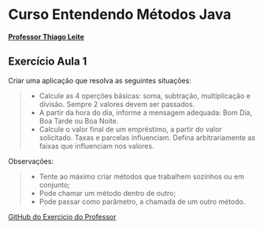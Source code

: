 
# **Curso Entendendo Métodos Java**
#### [Professor Thiago Leite](https://github.com/tlcdio)


## Exercício Aula 1

Criar uma aplicação que resolva as seguintes situações:
> - Calcule as 4 operções básicas: soma, subtração, multiplicação e divisão. Sempre 2 valores devem ser passados.
> - A partir da hora do dia, informe a mensagem adequada: Bom Dia, Boa Tarde ou Boa Noite.
> - Calcule o valor final de um empréstimo, a partir do valor solicitado. Taxas e parcelas influenciam. Defina arbitrariamente as faixas que influenciam nos valores.

Observações:
> - Tente ao máximo criar métodos que trabalhem sozinhos ou em conjunto;
> - Pode chamar um método dentro de outro;
> - Pode passar como parâmetro, a chamada de um outro método.

[GitHub do Exercicio do Professor](hhttps://github.com/tlcdio/MAula01)